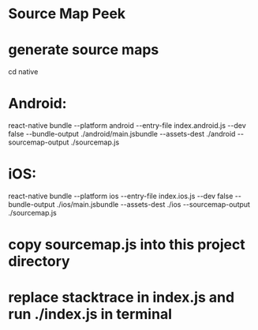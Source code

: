 Source Map Peek
===============

# generate source maps

cd native
# Android:
react-native bundle --platform android --entry-file index.android.js --dev false --bundle-output ./android/main.jsbundle --assets-dest ./android --sourcemap-output ./sourcemap.js
# iOS:
react-native bundle --platform ios --entry-file index.ios.js --dev false --bundle-output ./ios/main.jsbundle --assets-dest ./ios --sourcemap-output ./sourcemap.js

# copy sourcemap.js into this project directory

# replace stacktrace in index.js and run ./index.js in terminal